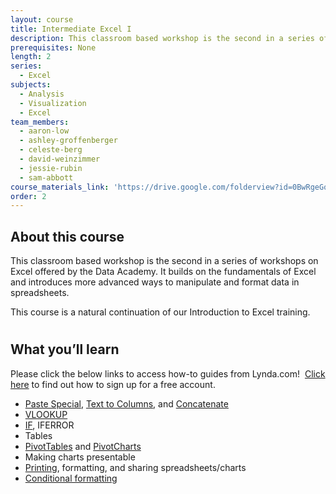 ```yaml
---
layout: course
title: Intermediate Excel I
description: This classroom based workshop is the second in a series of workshops on Excel offered by the Data Academy. It builds on the fundamentals of Excel and introduces more advanced ways to manipulate and format data in spreadsheets.
prerequisites: None
length: 2
series:
  - Excel
subjects:
  - Analysis
  - Visualization
  - Excel
team_members:
  - aaron-low
  - ashley-groffenberger
  - celeste-berg
  - david-weinzimmer
  - jessie-rubin
  - sam-abbott
course_materials_link: 'https://drive.google.com/folderview?id=0BwRgeGq-b8f9QWJHMWNnaTRFVVU&usp=sharing'
order: 2
---
```



## About this course

This classroom based workshop is the second in a series of workshops on Excel offered by the Data Academy. It builds on the fundamentals of Excel and introduces more advanced ways to manipulate and format data in spreadsheets.

This course is a natural continuation of our Introduction to Excel training.

# #

## What you’ll learn

Please click the below links to access how-to guides from Lynda.com!  [Click here](https://drive.google.com/file/d/0BwRgeGq-b8f9eVNXQU9BNEJJVHc/view?usp=sharing) to find out how to sign up for a free account.

* [Paste Special](http://www.lynda.com/Excel-tutorials/Display-Paste-Special-options-instantly/167361/182304-4.html?), [Text to Columns](http://www.lynda.com/Excel-tutorials/Splitting-data-multiple-columns/376985/431670-4.html?), and [Concatenate](http://www.lynda.com/Excel-tutorials/Use-CONCATENATE-function-combine-text/439680/487078-4.html?)
* [VLOOKUP](http://www.lynda.com/Excel-tutorials/Getting-exact-table-data-VLOOKUP-function/376985/431658-4.html?)
* [IF](http://www.lynda.com/Excel-tutorials/Using-functions-relational-operators/376985/431656-4.html?), IFERROR
* Tables
* [PivotTables](http://www.lynda.com/Excel-tutorials/Creating-PivotTables/376986/431783-4.html?srchtrk=index%3a1%0alinktypeid%3a2%0aq%3adennis+taylor%0apage%3a1%0as%3arelevance%0asa%3atrue%0aproducttypeid%3a2) and [PivotCharts](http://www.lynda.com/Excel-tutorials/Using-PivotCharts/376986/431788-4.html?srchtrk=index%3a1%0alinktypeid%3a2%0aq%3adennis+taylor%0apage%3a1%0as%3arelevance%0asa%3atrue%0aproducttypeid%3a2)
* Making charts presentable
* [Printing](http://www.lynda.com/Excel-tutorials/Exploring-Page-Layout-tab-view/116478/125049-4.html?), formatting, and sharing spreadsheets/charts
* [Conditional formatting](http://www.lynda.com/Excel-tutorials/Conditional-formatting/116478/125040-4.html?)